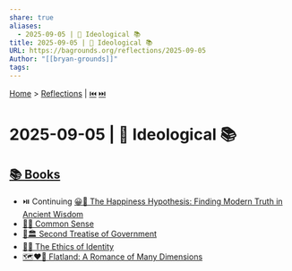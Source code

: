 ```yaml
---
share: true
aliases:
  - 2025-09-05 | 🤔 Ideological 📚
title: 2025-09-05 | 🤔 Ideological 📚
URL: https://bagrounds.org/reflections/2025-09-05
Author: "[[bryan-grounds]]"
tags:
---
```

[Home](../index.md) > [Reflections](./index.md) | [⏮️](./2025-09-04.md) [⏭️](./2025-09-06.md)  
# 2025-09-05 | 🤔 Ideological 📚  
## [📚 Books](../books/index.md)  
- ⏯️ Continuing [😀📜 The Happiness Hypothesis: Finding Modern Truth in Ancient Wisdom](../books/the-happiness-hypothesis-finding-modern-truth-in-ancient-wisdom.md)  
- [🧠💡 Common Sense](../books/common-sense.md)  
- [👑🏛️ Second Treatise of Government](../books/second-treatise-of-government.md)  
- [👤🤔 The Ethics of Identity](../books/the-ethics-of-identity.md)  
- [🗺️❤️📐 Flatland: A Romance of Many Dimensions](../books/flatland-a-romance-of-many-dimensions.md)